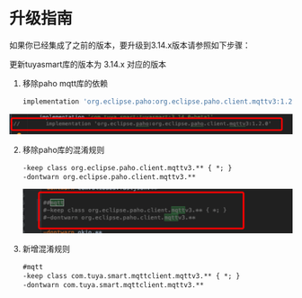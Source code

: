 # 升级指南

如果你已经集成了之前的版本，要升级到3.14.x版本请参照如下步骤：

更新tuyasmart库的版本为 3.14.x 对应的版本

1. 移除paho mqtt库的依赖

	```groovy
	implementation 'org.eclipse.paho:org.eclipse.paho.client.mqttv3:1.2.0'
	```

![image-20200113142931719](images/image-20200113142931719.png)

2. 移除paho库的混淆规则

	```
	-keep class org.eclipse.paho.client.mqttv3.** { *; }
	-dontwarn org.eclipse.paho.client.mqttv3.**
	```

	![image-20200113143040062](images/image-20200113143040062.png)

3. 新增混淆规则

	```
	#mqtt
	-keep class com.tuya.smart.mqttclient.mqttv3.** { *; }
	-dontwarn com.tuya.smart.mqttclient.mqttv3.**
	```

	